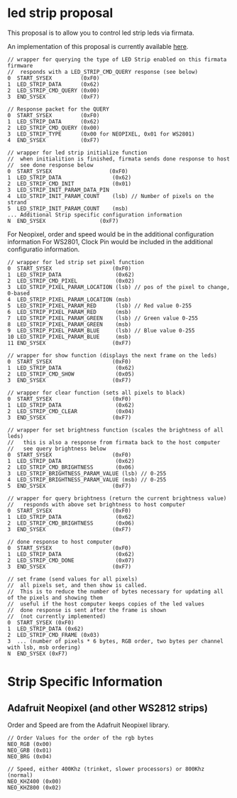 led strip proposal
===

This proposal is to allow you to control led strip leds via firmata.

An implementation of this proposal is currently available [here](https://github.com/RussTheAerialist/arduino/compare/firmata:configurable_dev...RussTheAerialist:neopixel_strip).

```
// wrapper for querying the type of LED Strip enabled on this firmata firmware
//  responds with a LED_STRIP_CMD_QUERY response (see below)
0  START_SYSEX         (0xF0)
1  LED_STRIP_DATA      (0x62)
2  LED_STRIP_CMD_QUERY (0x00)
3  END_SYSEX           (0xF7)
```

```
// Response packet for the QUERY
0  START_SYSEX         (0xF0)
1  LED_STRIP_DATA      (0x62)
2  LED_STRIP_CMD_QUERY (0x00)
3  LED_STRIP_TYPE      (0x00 for NEOPIXEL, 0x01 for WS2801)
4  END_SYSEX           (0xF7)
```


```
// wrapper for led strip initialize function
//  when initialition is finished, firmata sends done response to host
//  see done response below
0  START_SYSEX                  (0xF0)
1  LED_STRIP_DATA                (0x62)
2  LED_STRIP_CMD_INIT            (0x01)
3  LED_STRIP_INIT_PARAM_DATA_PIN 
4  LED_STRIP_INIT_PARAM_COUNT    (lsb) // Number of pixels on the strand
5  LED_STRIP_INIT_PARAM_COUNT    (msb)
... Additional Strip specific configuration information
N  END_SYSEX                 (0xF7)
```

For Neopixel, order and speed would be in the additional configuration
information
For WS2801, Clock Pin would be included in the additional configuratio information.

```
// wrapper for led strip set pixel function
0  START_SYSEX                   (0xF0)
1  LED_STRIP_DATA                 (0x62)
2  LED_STRIP_CMD_PIXEL            (0x02)
3  LED_STRIP_PIXEL_PARAM_LOCATION (lsb) // pos of the pixel to change, 0-based
4  LED_STRIP_PIXEL_PARAM_LOCATION (msb)
5  LED_STRIP_PIXEL_PARAM_RED      (lsb) // Red value 0-255
6  LED_STRIP_PIXEL_PARAM_RED      (msb) 
7  LED_STRIP_PIXEL_PARAM_GREEN    (lsb) // Green value 0-255
8  LED_STRIP_PIXEL_PARAM_GREEN    (msb) 
9  LED_STRIP_PIXEL_PARAM_BLUE     (lsb) // Blue value 0-255
10 LED_STRIP_PIXEL_PARAM_BLUE     (msb) 
11 END_SYSEX                     (0xF7)
```

```
// wrapper for show function (displays the next frame on the leds)
0  START_SYSEX                   (0xF0)
1  LED_STRIP_DATA                 (0x62)
2  LED_STRIP_CMD_SHOW             (0x05)
3  END_SYSEX                     (0xF7)
```

```
// wrapper for clear function (sets all pixels to black)
0  START_SYSEX                   (0xF0)
1  LED_STRIP_DATA                 (0x62)
2  LED_STRIP_CMD_CLEAR            (0x04)
3  END_SYSEX                     (0xF7)
```

```
// wrapper for set brightness function (scales the brightness of all leds)
//   this is also a response from firmata back to the host computer
//   see query brightness below
0  START_SYSEX                   (0xF0)
1  LED_STRIP_DATA                 (0x62)
2  LED_STRIP_CMD_BRIGHTNESS       (0x06)
3  LED_STRIP_BRIGHTNESS_PARAM_VALUE (lsb) // 0-255
4  LED_STRIP_BRIGHTNESS_PARAM_VALUE (msb) // 0-255
5  END_SYSEX                     (0xF7)
```

```
// wrapper for query brightness (return the current brightness value)
//   responds with above set brightness to host computer
0  START_SYSEX                   (0xF0)
1  LED_STRIP_DATA                 (0x62)
2  LED_STRIP_CMD_BRIGHTNESS       (0x06)
3  END_SYSEX                     (0xF7)
```

```
// done response to host computer
0  START_SYSEX                   (0xF0)
1  LED_STRIP_DATA                 (0x62)
2  LED_STRIP_CMD_DONE             (0x07)
3  END_SYSEX                     (0xF7)
```

```
// set frame (send values for all pixels)
//  all pixels set, and then show is called.
//  This is to reduce the number of bytes necessary for updating all of the pixels and showing them
//  useful if the host computer keeps copies of the led values
//  done response is sent after the frame is shown
//  (not currently implemented)
0  START_SYSEX (0xF0)
1  LED_STRIP_DATA (0x62)
2  LED_STRIP_CMD_FRAME (0x03)
3  ... (number of pixels * 6 bytes, RGB order, two bytes per channel with lsb, msb ordering)
N  END_SYSEX (0xF7)
```

Strip Specific Information
===

Adafruit Neopixel (and other WS2812 strips)
---

Order and Speed are from the Adafruit Neopixel library.

```
// Order Values for the order of the rgb bytes
NEO_RGB (0x00)
NEO_GRB (0x01)
NEO_BRG (0x04)
```

```
// Speed, either 400Khz (trinket, slower processors) or 800Khz (normal)
NEO_KHZ400 (0x00)
NEO_KHZ800 (0x02)
```
